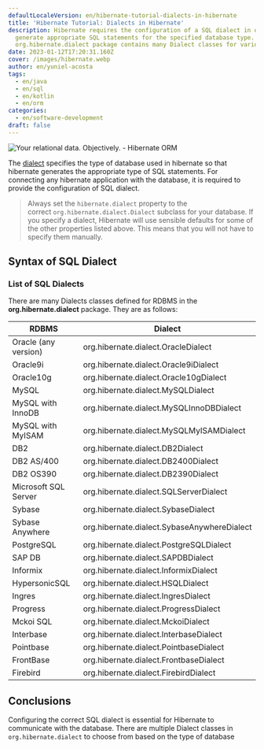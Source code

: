 ```yaml
---
defaultLocaleVersion: en/hibernate-tutorial-dialects-in-hibernate
title: 'Hibernate Tutorial: Dialects in Hibernate'
description: Hibernate requires the configuration of a SQL dialect in order to
  generate appropriate SQL statements for the specified database type. The
  org.hibernate.dialect package contains many Dialect classes for various RDBMS.
date: 2023-01-12T17:20:31.160Z
cover: /images/hibernate.webp
author: en/yuniel-acosta
tags:
  - en/java
  - en/sql
  - en/kotlin
  - en/orm
categories:
  - en/software-development
draft: false
---
```


![Your relational data. Objectively. - Hibernate ORM](https://hibernate.org/images/hibernate-logo.svg)

The [dialect](https://docs.jboss.org/hibernate/orm/3.3/reference/en/html/session-configuration.html#configuration-optional-dialects) specifies the type of database used in hibernate so that hibernate generates the appropriate type of SQL statements. For connecting any hibernate application with the database, it is required to provide the configuration of SQL dialect.

> Always set the `hibernate.dialect` property to the correct `org.hibernate.dialect.Dialect` subclass for your database. If you specify a dialect, Hibernate will use sensible defaults for some of the other properties listed above. This means that you will not have to specify them manually.

## Syntax of SQL Dialect

### List of SQL Dialects

There are many Dialects classes defined for RDBMS in the **org.hibernate.dialect** package. They are as follows:

| RDBMS                | Dialect                                     |
| -------------------- | ------------------------------------------- |
| Oracle (any version) | org.hibernate.dialect.OracleDialect         |
| Oracle9i             | org.hibernate.dialect.Oracle9iDialect       |
| Oracle10g            | org.hibernate.dialect.Oracle10gDialect      |
| MySQL                | org.hibernate.dialect.MySQLDialect          |
| MySQL with InnoDB    | org.hibernate.dialect.MySQLInnoDBDialect    |
| MySQL with MyISAM    | org.hibernate.dialect.MySQLMyISAMDialect    |
| DB2                  | org.hibernate.dialect.DB2Dialect            |
| DB2 AS/400           | org.hibernate.dialect.DB2400Dialect         |
| DB2 OS390            | org.hibernate.dialect.DB2390Dialect         |
| Microsoft SQL Server | org.hibernate.dialect.SQLServerDialect      |
| Sybase               | org.hibernate.dialect.SybaseDialect         |
| Sybase Anywhere      | org.hibernate.dialect.SybaseAnywhereDialect |
| PostgreSQL           | org.hibernate.dialect.PostgreSQLDialect     |
| SAP DB               | org.hibernate.dialect.SAPDBDialect          |
| Informix             | org.hibernate.dialect.InformixDialect       |
| HypersonicSQL        | org.hibernate.dialect.HSQLDialect           |
| Ingres               | org.hibernate.dialect.IngresDialect         |
| Progress             | org.hibernate.dialect.ProgressDialect       |
| Mckoi SQL            | org.hibernate.dialect.MckoiDialect          |
| Interbase            | org.hibernate.dialect.InterbaseDialect      |
| Pointbase            | org.hibernate.dialect.PointbaseDialect      |
| FrontBase            | org.hibernate.dialect.FrontbaseDialect      |
| Firebird             | org.hibernate.dialect.FirebirdDialect       |

## Conclusions

Configuring the correct SQL dialect is essential for Hibernate to communicate with the database. There are multiple Dialect classes in `org.hibernate.dialect` to choose from based on the type of database
